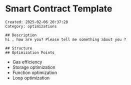 # Smart Contract Template
    Created: 2025-02-06 20:37:28
    Category: optimizations

    ## Description
    hi , how are you? Please tell me something about you ?

    ## Structure
    ## Optimization Points
- Gas efficiency
- Storage optimization
- Function optimization
- Loop optimization
